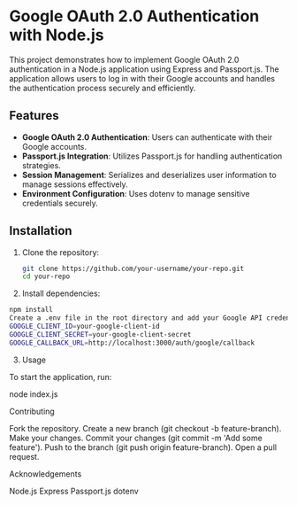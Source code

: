 # Google OAuth 2.0 Authentication with Node.js

This project demonstrates how to implement Google OAuth 2.0 authentication in a Node.js application using Express and Passport.js. The application allows users to log in with their Google accounts and handles the authentication process securely and efficiently.

## Features

- **Google OAuth 2.0 Authentication**: Users can authenticate with their Google accounts.
- **Passport.js Integration**: Utilizes Passport.js for handling authentication strategies.
- **Session Management**: Serializes and deserializes user information to manage sessions effectively.
- **Environment Configuration**: Uses dotenv to manage sensitive credentials securely.

## Installation

1. Clone the repository:
   ```sh
   git clone https://github.com/your-username/your-repo.git
   cd your-repo
2. Install dependencies:

  ```sh
npm install
Create a .env file in the root directory and add your Google API credentials:
GOOGLE_CLIENT_ID=your-google-client-id
GOOGLE_CLIENT_SECRET=your-google-client-secret
GOOGLE_CALLBACK_URL=http://localhost:3000/auth/google/callback
```
3. Usage

To start the application, run:

node index.js

Contributing

Fork the repository.
Create a new branch (git checkout -b feature-branch).
Make your changes.
Commit your changes (git commit -m 'Add some feature').
Push to the branch (git push origin feature-branch).
Open a pull request.

Acknowledgements

Node.js
Express
Passport.js
dotenv
